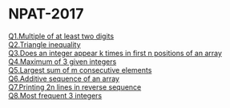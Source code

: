 # NPAT-2017
[Q1.Multiple of at least two digits](https://github.com/venuprasad3/NPAT-2017/wiki/Multiple-of-at-least-two-digits)<br>
[Q2.Triangle inequality](https://github.com/venuprasad3/NPAT-2017/wiki/Triangle-inequality)<br>
[Q3.Does an integer appear k times in first n positions of an array](https://github.com/venuprasad3/NPAT-2017/wiki/Does-an-integer-appear-k-times-in-first-n-positions-of-an-array)<br>
[Q4.Maximum of 3 given integers](https://github.com/venuprasad3/NPAT-2017/wiki/Maximum-of-3-given-integers)<br>
[Q5.Largest sum of m consecutive elements](https://github.com/venuprasad3/NPAT-2017/wiki/Largest-sum-of-m-consecutive-elements)<br>
[Q6.Additive sequence of an array](https://github.com/venuprasad3/NPAT-2017/wiki/Additive-sequence-of-an-array)<br>
[Q7.Printing 2n lines in reverse sequence](https://github.com/venuprasad3/NPAT-2017/wiki/Printing-2n-lines-in-reverse-sequence)<br>
[Q8.Most frequent 3 integers](https://github.com/venuprasad3/NPAT-2017/wiki/Most-frequent-3-integers)<br>
